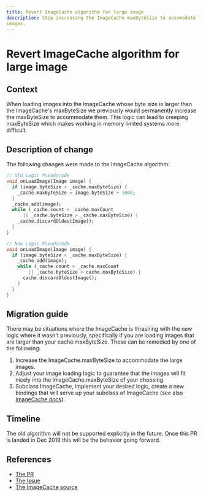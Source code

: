 ```yaml
---
title: Revert ImageCache algorithm for large image
description: Stop increasing the ImageCache maxByteSize to accomodate large
images.
---
```


# Revert ImageCache algorithm for large image

## Context

When loading images into the ImageCache whose byte size is larger than the
ImageCache's maxByteSize we previously would permanently increase the
maxByteSize to accommodate them.  This logic can lead to creeping maxByteSize
which makes working in memory limited systems more difficult.

## Description of change

The following changes were made to the ImageCache algorithm:

```dart
// Old Logic Pseudocode
void onLoadImage(Image image) {
  if (image.byteSize > _cache.maxByteSize) {
    _cache.maxByteSize = image.byteSize + 1000;
  }
  _cache.add(image);
  while (_cache.count > _cache.maxCount
      || _cache.byteSize > _cache.maxByteSize) {
    _cache.discardOldestImage();
  }
}
```

```dart
// New Logic Pseudocode
void onLoadImage(Image image) {
  if (image.byteSize < _cache.maxByteSize) {
    _cache.add(image);
    while (_cache.count > _cache.maxCount
        || _cache.byteSize > cache.maxByteSize) {
      cache.discardOldestImage();
    }
  }
}
```

## Migration guide

There may be situations where the ImageCache is thrashing with the new logic
where it wasn't previously, specifically if you are loading images that are
larger than your cache.maxByteSize.  These can be remedied by one of the
following:

  1) Increase the ImageCache.maxByteSize to accommodate the large images.
  1) Adjust your image loading logic to guarantee that the images will fit
     nicely into the ImageCache.maxByteSize of your choosing.
  1) Subclass ImageCache, implement your desired logic, create a new bindings
     that will serve up your subclass of ImageCache (see also
     [ImageCache docs](https://github.com/flutter/flutter/blob/72a3d914ee5db0033332711224e728b8a5281d89/packages/flutter/lib/src/painting/image_cache.dart#L34)).

## Timeline

The old algorithm will not be supported explicitly in the future.  Once this PR
is landed in Dec 2019 this will be the behavior going forward.

## References

- [The PR](https://github.com/flutter/flutter/pull/47387)
- [The Issue](https://github.com/flutter/flutter/issues/45643)
- [The ImageCache source](https://github.com/flutter/flutter/blob/master/packages/flutter/lib/src/painting/image_cache.dart)
